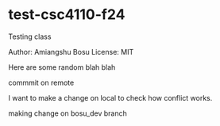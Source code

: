 # test-csc4110-f24
Testing  class

Author: Amiangshu Bosu
License: MIT

Here are some random blah blah

commmit on remote

I want to make a change on local to check how conflict works.

making change on bosu_dev branch

